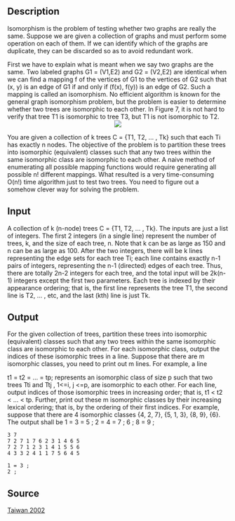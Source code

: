 <h2>Description</h2><p>Isomorphism is the problem of testing whether two graphs are really the same. Suppose we are given a collection of graphs and must perform some operation on each of them. If we can identify which of the graphs are duplicate, they can be discarded so as to avoid redundant work.
</p>First we have to explain what is meant when we say two graphs are the same. Two labeled graphs G1 = (V1,E2) and G2 = (V2,E2) are identical when we can find a mapping f of the vertices of G1 to the vertices of G2 such that (x, y) is an edge of G1 if and only if (f(x), f(y)) is an edge of G2. Such a mapping is called an isomorphism.
No efficient algorithm is known for the general graph isomorphism problem, but the problem is easier to determine whether two trees are isomorphic to each other. In Figure 7, it is not hard to verify that tree T1 is isomorphic to tree T3, but T1 is not isomorphic to T2.
<center><img src="images/1343_1.jpg"></center><p>
</p>You are given a collection of k trees C = {T1, T2, ... , Tk} such that each Ti has exactly n nodes. The objective of the problem is to partition these trees into isomorphic (equivalent) classes such that any two trees within the same isomorphic class are isomorphic to each other.
A naive method of enumerating all possible mapping functions would require generating all possible n! different mappings. What resulted is a very time-consuming O(n!) time algorithm just to test two trees. You need to figure out a somehow clever way for solving the problem.
<h2>Input</h2><p>A collection of k (n-node) trees C = {T1, T2, ... , Tk}. The inputs are just a list of integers. The first 2 integers (in a single line) represent the number of trees, k, and the size of each tree, n. Note that k can be as large as 150 and n can be as large as 100. After the two integers, there will be k lines representing the edge sets for each tree Ti; each line contains exactly n-1 pairs of integers, representing the n-1 (directed) edges of each tree. Thus, there are totally 2n-2 integers for each tree, and the total input will be 2k(n-1) integers except the first two parameters. Each tree is indexed by their appearance ordering; that is, the first line represents the tree T1, the second line is T2, ... , etc, and the last (kth) line is just Tk.</p><h2>Output</h2><p>For the given collection of trees, partition these trees into isomorphic (equivalent) classes such that any two trees within the same isomorphic class are isomorphic to each other. For each isomorphic class, output the indices of these isomorphic trees in a line. Suppose that there are m isomorphic classes, you need to print out m lines. For example, a line
</p>t1 = t2 = ... = tp;
represents an isomorphic class of size p such that two trees Tti and Ttj , 1&lt;=i, j &lt;=p, are isomorphic to each other. For each line, output indices of those isomorphic trees in increasing order; that is, t1 &lt; t2 &lt; ... &lt; tp. Further, print out these m isomorphic classes by their increasing lexical ordering; that is, by the ordering of their first indices. For example, suppose that there are 4 isomorphic classes {4, 2, 7}, {5, 1, 3}, {8, 9}, {6}. The output shall be
1 = 3 = 5 ;
2 = 4 = 7 ;
6 ;
8 = 9 ;
<pre><code class="language-input1">3 7
7 2 7 1 7 6 2 3 1 4 6 5
7 2 7 1 2 3 1 4 1 5 5 6
4 3 3 2 4 1 1 7 5 6 4 5
</code></pre><pre><code class="language-output1">1 = 3 ;
2 ;
</code></pre><h2>Source</h2><a href="searchproblem?field=source&amp;key=Taiwan+2002">Taiwan 2002</a>